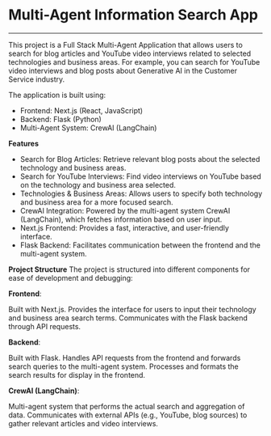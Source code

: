 # Multi-Agent Information Search App
***
This project is a Full Stack Multi-Agent Application that allows users to search for blog articles and YouTube video interviews related to selected technologies and business areas. For example, you can search for YouTube video interviews and blog posts about Generative AI in the Customer Service industry.

The application is built using:

- Frontend: Next.js (React, JavaScript)
- Backend: Flask (Python)
- Multi-Agent System: CrewAI (LangChain)


**Features**
- Search for Blog Articles: Retrieve relevant blog posts about the selected technology and business areas.
- Search for YouTube Interviews: Find video interviews on YouTube based on the technology and business area selected.
- Technologies & Business Areas: Allows users to specify both technology and business area for a more focused search.
- CrewAI Integration: Powered by the multi-agent system CrewAI (LangChain), which fetches information based on user input.
- Next.js Frontend: Provides a fast, interactive, and user-friendly interface.
- Flask Backend: Facilitates communication between the frontend and the multi-agent system.


**Project Structure**
The project is structured into different components for ease of development and debugging:

**Frontend**:

Built with Next.js.
Provides the interface for users to input their technology and business area search terms.
Communicates with the Flask backend through API requests.

**Backend**:

Built with Flask.
Handles API requests from the frontend and forwards search queries to the multi-agent system.
Processes and formats the search results for display in the frontend.

**CrewAI (LangChain)**:

Multi-agent system that performs the actual search and aggregation of data.
Communicates with external APIs (e.g., YouTube, blog sources) to gather relevant articles and video interviews.
